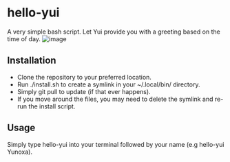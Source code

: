 # hello-yui
A very simple bash script. Let Yui provide you with a greeting based on the time of day.
![image](https://github.com/user-attachments/assets/046c5deb-6b0d-4fd4-84f4-1c89590308d7)
## Installation
* Clone the repository to your preferred location.
* Run ./install.sh to create a symlink in your ~/.local/bin/ directory.
* Simply git pull to update (if that ever happens).
* If you move around the files, you may need to delete the symlink and re-run the install script.
## Usage
Simply type hello-yui into your terminal followed by your name (e.g hello-yui Yunoxa).
